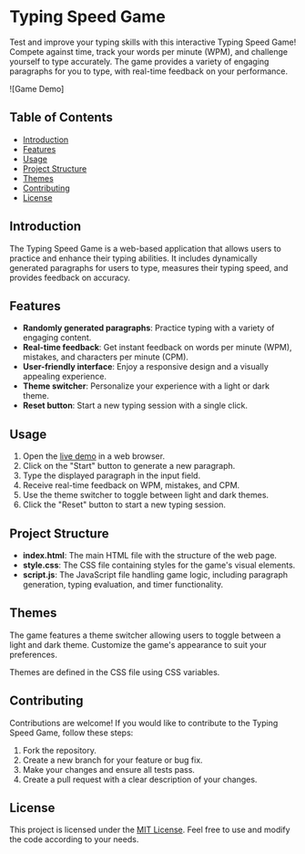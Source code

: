 # Typing Speed Game

Test and improve your typing skills with this interactive Typing Speed Game! Compete against time, track your words per minute (WPM), and challenge yourself to type accurately. The game provides a variety of engaging paragraphs for you to type, with real-time feedback on your performance.

![Game Demo]


 
## Table of Contents
- [Introduction](#introduction)
- [Features](#features)
- [Usage](#usage)
- [Project Structure](#project-structure)
- [Themes](#themes)
- [Contributing](#contributing)
- [License](#license)

## Introduction

The Typing Speed Game is a web-based application that allows users to practice and enhance their typing abilities. It includes dynamically generated paragraphs for users to type, measures their typing speed, and provides feedback on accuracy.

## Features

- **Randomly generated paragraphs**: Practice typing with a variety of engaging content.
- **Real-time feedback**: Get instant feedback on words per minute (WPM), mistakes, and characters per minute (CPM).
- **User-friendly interface**: Enjoy a responsive design and a visually appealing experience.
- **Theme switcher**: Personalize your experience with a light or dark theme.
- **Reset button**: Start a new typing session with a single click.

## Usage

1. Open the [live demo](#live-demo-url) in a web browser.
2. Click on the "Start" button to generate a new paragraph.
3. Type the displayed paragraph in the input field.
4. Receive real-time feedback on WPM, mistakes, and CPM.
5. Use the theme switcher to toggle between light and dark themes.
6. Click the "Reset" button to start a new typing session.

## Project Structure

- **index.html**: The main HTML file with the structure of the web page.
- **style.css**: The CSS file containing styles for the game's visual elements.
- **script.js**: The JavaScript file handling game logic, including paragraph generation, typing evaluation, and timer functionality.

## Themes

The game features a theme switcher allowing users to toggle between a light and dark theme. Customize the game's appearance to suit your preferences.

Themes are defined in the CSS file using CSS variables.

## Contributing

Contributions are welcome! If you would like to contribute to the Typing Speed Game, follow these steps:

1. Fork the repository.
2. Create a new branch for your feature or bug fix.
3. Make your changes and ensure all tests pass.
4. Create a pull request with a clear description of your changes.

## License

This project is licensed under the [MIT License](LICENSE). Feel free to use and modify the code according to your needs.



